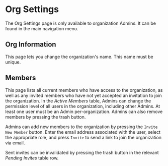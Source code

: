 # Org Settings

The Org Settings page is only available to organization Admins. It can be found in the main navigation menu.

## Org Information

This page lets you change the organization's name. This name must be unique.

## Members

This page lists all current members who have access to the organization, as well as any invited members who have not yet accepted an invitation to join the organization. In the _Active Members_ table, Admins can change the permission level of all users in the organization, including other Admins. At least one user must be an Admin per-organization. Admins can also remove members by pressing the trash button.

Admins can add new members to the organization by pressing the `Invite New Member` button. Enter the email address associated with the user, select the appropriate role, and press `Invite` to send a link to join the organization via email.

Sent invites can be invalidated by pressing the trash button in the relevant _Pending Invites_ table row.
